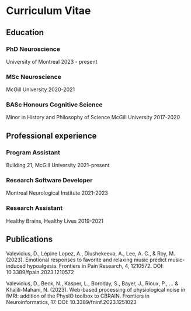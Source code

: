 # Curriculum Vitae

## Education

### PhD Neuroscience
University of Montreal
2023 - present

### MSc Neuroscience
McGill University
2020-2021

### BASc Honours Cognitive Science
Minor in History and Philosophy of Science
McGill University
2017-2020

## Professional experience

### Program Assistant
Building 21, McGill University
2021-present

### Research Software Developer
Montreal Neurological Institute
2021-2023

### Research Assistant
Healthy Brains, Healthy Lives
2019-2021

## Publications

Valevicius, D., Lépine Lopez, A., Diushekeeva, A., Lee, A. C., & Roy, M. (2023). Emotional responses to favorite and relaxing music predict music-induced hypoalgesia. Frontiers in Pain Research, 4, 1210572. DOI: 10.3389/fpain.2023.1210572

Valevicius, D., Beck, N., Kasper, L., Boroday, S., Bayer, J., Rioux, P., ... & Khalili-Mahani, N. (2023). Web-based processing of physiological noise in fMRI: addition of the PhysIO toolbox to CBRAIN. Frontiers in Neuroinformatics, 17. DOI: 10.3389/fninf.2023.1251023
